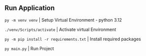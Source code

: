 ## Run Application

`py -m venv venv` | Setup Virtual Environment - python 3.12

`./venv/Scripts/activate` | Activate virtual Environment

`py -m pip install -r requirements.txt` | Install required packages

`py main.py` | Run Project
